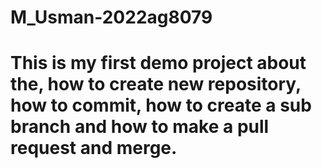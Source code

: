 # M_Usman-2022ag8079
# This is my first demo project about the, how to create new repository, how to commit, how to create a sub branch and how to make a pull request and merge.
